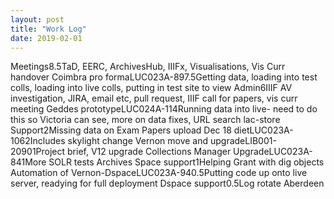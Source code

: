 ```yaml
---
layout: post
title: "Work Log"
date: 2019-02-01
---
```

<tr><td>Meetings</td><td></td><td>8.5</td><td>TaD, EERC, ArchivesHub, IIIFx, Visualisations, Vis Curr handover</td></tr>
<tr><td>Coimbra pro forma</td><td>LUC023A-89</td><td>7.5</td><td>Getting data, loading into test colls, loading into live colls, putting in test site to view</td></tr>
<tr><td>Admin</td><td></td><td>6</td><td>IIIF AV investigation, JIRA, email etc, pull request, IIIF call for papers, vis curr meeting</td></tr>
<tr><td>Geddes prototype</td><td>LUC024A-11</td><td>4</td><td>Running data into live- need to do this so Victoria can see, more on data fixes, URL search</td></tr>
<tr><td>lac-store Support</td><td></td><td>2</td><td>Missing data on </td></tr>
<tr><td>Exam Papers upload Dec 18 diet</td><td>LUC023A-106</td><td>2</td><td>Includes skylight change</td></tr>
<tr><td>Vernon move and upgrade</td><td>LIB001-2090</td><td>1</td><td>Project brief, V12 upgrade</td></tr>
<tr><td>Collections Manager Upgrade</td><td>LUC023A-84</td><td>1</td><td>More SOLR tests</td></tr>
<tr><td>Archives Space support</td><td></td><td>1</td><td>Helping Grant with dig objects</td></tr>
<tr><td>Automation of Vernon-Dspace</td><td>LUC023A-94</td><td>0.5</td><td>Putting code up onto live server, readying for full deployment</td></tr>
<tr><td>Dspace support</td><td></td><td>0.5</td><td>Log rotate Aberdeen</td></tr>
